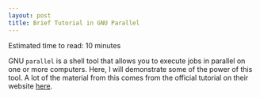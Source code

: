 ```yaml
---
layout: post
title: Brief Tutorial in GNU Parallel
---
```


Estimated time to read: 10 minutes

GNU `parallel` is a shell tool that allows you to execute jobs in parallel on one
or more computers. Here, I will demonstrate some of the power of this tool. A
lot of the material from this comes from the official tutorial on their website
[here](http://www.gnu.org/software/parallel/parallel_tutorial.html).


